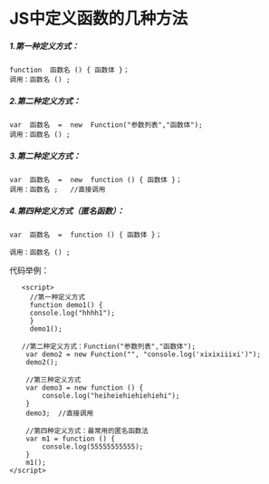 # JS中定义函数的几种方法




##### 1.第一种定义方式：

```
function  函数名 () { 函数体 }；
调用：函数名 () ;
```

##### 2.第二种定义方式：

```
var  函数名  =  new  Function("参数列表","函数体");
调用：函数名 () ;
```

##### 3.第二种定义方式：

```
var  函数名  =  new  function () { 函数体 }；
调用：函数名 ;   //直接调用
```

##### 4.第四种定义方式（匿名函数）：

```
var  函数名  =  function () { 函数体 }；

调用：函数名 () ;
```
代码举例：


       <script>
         //第一种定义方式
         function demo1() {
         console.log("hhhh1");
         }
         demo1();
            
       //第二种定义方式：Function("参数列表","函数体");
        var demo2 = new Function("", "console.log('xixixiiixi')");
        demo2();
     
        //第三种定义方式
        var demo3 = new function () {
            console.log("heiheiehiehiehiehi");
        }
        demo3;  //直接调用
     
        //第四种定义方式：最常用的匿名函数法
        var m1 = function () {
            console.log(55555555555);
        }
        m1();
    </script>
